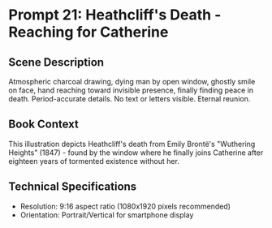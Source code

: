 # Prompt 21: Heathcliff's Death - Reaching for Catherine

## Scene Description
Atmospheric charcoal drawing, dying man by open window, ghostly smile on face, hand reaching toward invisible presence, finally finding peace in death. Period-accurate details. No text or letters visible. Eternal reunion.

## Book Context
This illustration depicts Heathcliff's death from Emily Brontë's "Wuthering Heights" (1847) - found by the window where he finally joins Catherine after eighteen years of tormented existence without her.

## Technical Specifications
- Resolution: 9:16 aspect ratio (1080x1920 pixels recommended)
- Orientation: Portrait/Vertical for smartphone display